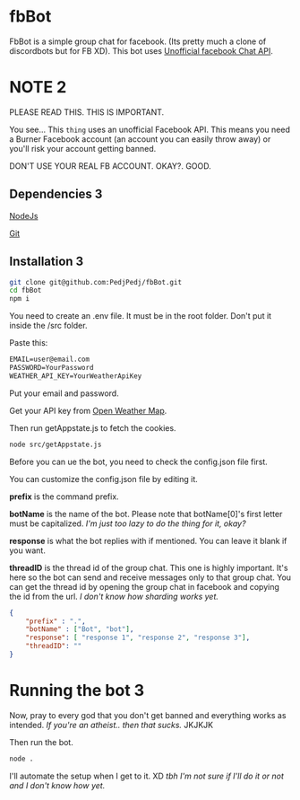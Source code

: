 # fbBot

FbBot is a simple group chat for facebook. (Its pretty much a clone of discordbots but for FB XD).
This bot uses [Unofficial facebook Chat API](https://github.com/Schmavery/facebook-chat-api).

# NOTE 2
PLEASE READ THIS. THIS IS IMPORTANT.

You see... This `thing` uses an unofficial Facebook API. This means you need a Burner Facebook account (an account you can easily throw away) or you'll risk your account getting banned.

DON'T USE YOUR REAL FB ACCOUNT. OKAY?. GOOD.

## Dependencies 3

[NodeJs](https://nodejs.org/en/download/)

[Git](https://git-scm.com/downloads)

## Installation 3

```bash
git clone git@github.com:PedjPedj/fbBot.git
cd fbBot
npm i
```

You need to create an .env file. It must be in the root folder. Don't put it inside the /src folder.


Paste this:

```txt
EMAIL=user@email.com
PASSWORD=YourPassword
WEATHER_API_KEY=YourWeatherApiKey
```

Put your email and password.

Get your API key from [Open Weather Map](https://openweathermap.org/api).

Then run getAppstate.js to fetch the cookies.

```bash
node src/getAppstate.js
```

Before you can ue the bot, you need to check the config.json file first.

You can customize the config.json file by editing it.

**prefix** is the command prefix.

**botName** is the name of the bot. Please note that botName[0]'s first letter must be capitalized. *I'm just too lazy to do the thing for it, okay?*

**response** is what the bot replies with if mentioned. You can leave it blank if you want.

**threadID** is the thread id of the group chat. This one is highly important. It's here so the bot can send and receive messages only to that group chat. You can get the thread id by opening the group chat in facebook and copying the id from the url. *I don't know how sharding works yet.*


```json
{
    "prefix" : ".",
    "botName" : ["Bot", "bot"],
    "response": [ "response 1", "response 2", "response 3"],
    "threadID": ""
}
```
# Running the bot 3

Now, pray to every god that you don't get banned and everything works as intended. *If you're an atheist.. then that sucks.* JKJKJK

Then run the bot.

```bash
node .
```

I'll automate the setup when I get to it. XD *tbh I'm not sure if I'll do it or not and I don't know how yet.*